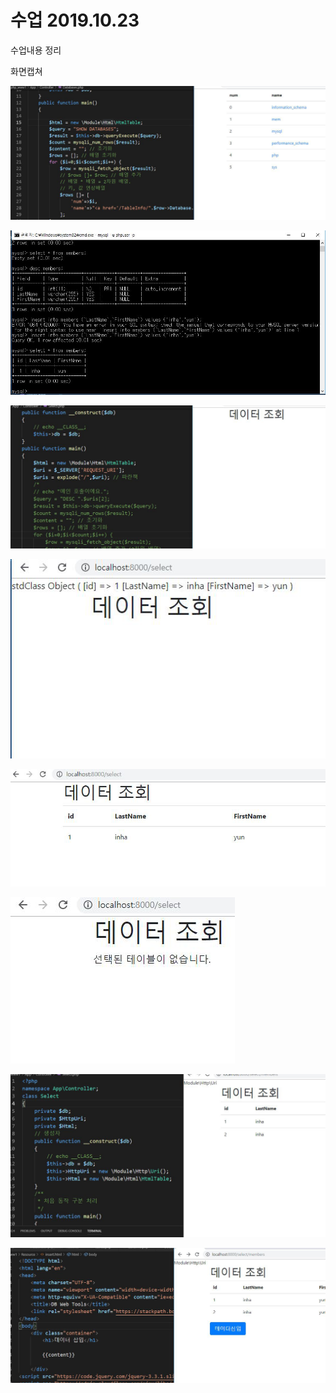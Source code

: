 # 수업 2019.10.23
수업내용 정리

화면캡쳐

![capture](./images/databases.png)

![capture](./images/members.png)

![capture](./images/select.png)

![capture](./images/select2.png)

![capture](./images/select3.png)

![capture](./images/select4.png)

![capture](./images/select5.png)

![capture](./images/select6.png)